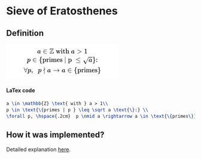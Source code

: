 # Sieve of Eratosthenes
## Definition
![Definition](definition.png)
#### LaTex code
```latex
a \in \mathbb{Z} \text{ with } a > 1\\
p \in \text{\{primes | p } \leq \sqrt a \text{\}:} \\
\forall p, \hspace{.2cm}  p \nmid a \rightarrow a \in \text{\{primes\}}
```
## How it was implemented?
Detailed explanation [here](https://en.wikipedia.org/wiki/Sieve_of_Eratosthenes#Overview).